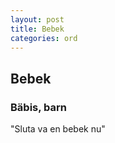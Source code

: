 ```yaml
---
layout: post
title: Bebek
categories: ord
---
```


## Bebek

### Bäbis, barn

"Sluta va en bebek nu"

